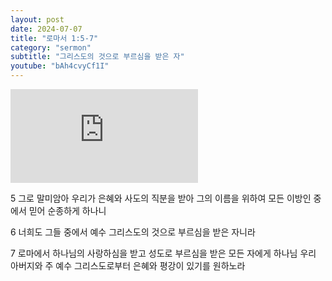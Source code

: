 ```yaml
---
layout: post
date: 2024-07-07
title: "로마서 1:5-7"
category: "sermon"
subtitle: "그리스도의 것으로 부르심을 받은 자"
youtube: "bAh4cvyCf1I"
---
```


<div class="youtube margin-large">
    <iframe src="https://www.youtube.com/embed/bAh4cvyCf1I" title="YouTube video player" frameborder="0" allow="accelerometer; autoplay; clipboard-write; encrypted-media; gyroscope; picture-in-picture; web-share" allowfullscreen></iframe>
</div>

5 그로 말미암아 우리가 은혜와 사도의 직분을 받아 그의 이름을 위하여 모든 이방인 중에서 믿어 순종하게 하나니

6 너희도 그들 중에서 예수 그리스도의 것으로 부르심을 받은 자니라

7 로마에서 하나님의 사랑하심을 받고 성도로 부르심을 받은 모든 자에게 하나님 우리 아버지와 주 예수 그리스도로부터 은혜와 평강이 있기를 원하노라

